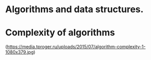 # Algorithms and data structures.
# Complexity of algorithms


(https://media.tproger.ru/uploads/2015/07/algorithm-complexity-1-1080x379.jpg)


